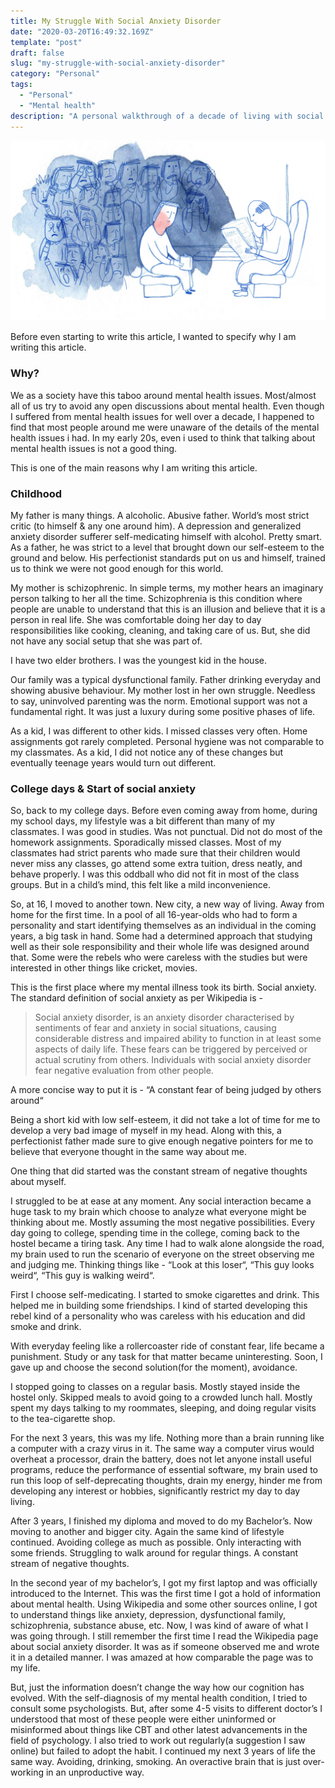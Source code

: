 ```yaml
---
title: My Struggle With Social Anxiety Disorder
date: "2020-03-20T16:49:32.169Z"
template: "post"
draft: false
slug: "my-struggle-with-social-anxiety-disorder"
category: "Personal"
tags:
  - "Personal"
  - "Mental health"
description: "A personal walkthrough of a decade of living with social anxiety and finally coming over it."
---
```


![](./media-links/sad-2.jpg)

Before even starting to write this article, I wanted to specify why I am writing this article.

### Why?

We as a society have this taboo around mental health issues. Most/almost all of us try to avoid any open discussions about mental health. Even though I suffered from mental health issues for well over a decade, I happened to find that most people around me were unaware of the details of the mental health issues i had. In my early 20s, even i used to think that talking about mental health issues is not a good thing.

This is one of the main reasons why I am writing this article.

### Childhood

My father is many things. A alcoholic. Abusive father. World’s most strict critic (to himself & any one around him). A depression and generalized anxiety disorder sufferer self-medicating himself with alcohol. Pretty smart. As a father, he was strict to a level that brought down our self-esteem to the ground and below. His perfectionist standards put on us and himself, trained us to think we were not good enough for this world.

My mother is schizophrenic. In simple terms, my mother hears an imaginary person talking to her all the time. Schizophrenia is this condition where people are unable to understand that this is an illusion and believe that it is a person in real life. She was comfortable doing her day to day responsibilities like cooking, cleaning, and taking care of us. But, she did not have any social setup that she was part of.

I have two elder brothers. I was the youngest kid in the house.

Our family was a typical dysfunctional family. Father drinking everyday and showing abusive behaviour. My mother lost in her own struggle. Needless to say, uninvolved parenting was the norm. Emotional support was not a fundamental right. It was just a luxury during some positive phases of life.

As a kid, I was different to other kids. I missed classes very often. Home assignments got rarely completed. Personal hygiene was not comparable to my classmates. As a kid, I did not notice any of these changes but eventually teenage years would turn out different.

### College days & Start of social anxiety

So, back to my college days. Before even coming away from home, during my school days, my lifestyle was a bit different than many of my classmates. I was good in studies. Was not punctual. Did not do most of the homework assignments. Sporadically missed classes. Most of my classmates had strict parents who made sure that their children would never miss any classes, go attend some extra tuition, dress neatly, and behave properly. I was this oddball who did not fit in most of the class groups. But in a child’s mind, this felt like a mild inconvenience.

So, at 16, I moved to another town. New city, a new way of living. Away from home for the first time. In a pool of all 16-year-olds who had to form a personality and start identifying themselves as an individual in the coming years, a big task in hand. Some had a determined approach that studying well as their sole responsibility and their whole life was designed around that. Some were the rebels who were careless with the studies but were interested in other things like cricket, movies.

This is the first place where my mental illness took its birth. Social anxiety. The standard definition of social anxiety as per Wikipedia is -

> Social anxiety disorder, is an anxiety disorder characterised by sentiments of fear and anxiety in social situations, causing considerable distress and impaired ability to function in at least some aspects of daily life. These fears can be triggered by perceived or actual scrutiny from others. Individuals with social anxiety disorder fear negative evaluation from other people.

A more concise way to put it is - “A constant fear of being judged by others around“

Being a short kid with low self-esteem, it did not take a lot of time for me to develop a very bad image of myself in my head. Along with this, a perfectionist father made sure to give enough negative pointers for me to believe that everyone thought in the same way about me.

One thing that did started was the constant stream of negative thoughts about myself.

I struggled to be at ease at any moment. Any social interaction became a huge task to my brain which choose to analyze what everyone might be thinking about me. Mostly assuming the most negative possibilities. Every day going to college, spending time in the college, coming back to the hostel became a tiring task. Any time I had to walk alone alongside the road, my brain used to run the scenario of everyone on the street observing me and judging me. Thinking things like - “Look at this loser“, “This guy looks weird“, “This guy is walking weird“.

First I choose self-medicating. I started to smoke cigarettes and drink. This helped me in building some friendships. I kind of started developing this rebel kind of a personality who was careless with his education and did smoke and drink.

With everyday feeling like a rollercoaster ride of constant fear, life became a punishment. Study or any task for that matter became uninteresting. Soon, I gave up and choose the second solution(for the moment), avoidance.

I stopped going to classes on a regular basis. Mostly stayed inside the hostel only. Skipped meals to avoid going to a crowded lunch hall. Mostly spent my days talking to my roommates, sleeping, and doing regular visits to the tea-cigarette shop.

For the next 3 years, this was my life. Nothing more than a brain running like a computer with a crazy virus in it. The same way a computer virus would overheat a processor, drain the battery, does not let anyone install useful programs, reduce the performance of essential software, my brain used to run this loop of self-deprecating thoughts, drain my energy, hinder me from developing any interest or hobbies, significantly restrict my day to day living.

After 3 years, I finished my diploma and moved to do my Bachelor’s. Now moving to another and bigger city. Again the same kind of lifestyle continued. Avoiding college as much as possible. Only interacting with some friends. Struggling to walk around for regular things. A constant stream of negative thoughts.

In the second year of my bachelor’s, I got my first laptop and was officially introduced to the Internet. This was the first time I got a hold of information about mental health. Using Wikipedia and some other sources online, I got to understand things like anxiety, depression, dysfunctional family, schizophrenia, substance abuse, etc. Now, I was kind of aware of what I was going through. I still remember the first time I read the Wikipedia page about social anxiety disorder. It was as if someone observed me and wrote it in a detailed manner. I was amazed at how comparable the page was to my life.

But, just the information doesn’t change the way how our cognition has evolved. With the self-diagnosis of my mental health condition, I tried to consult some psychologists. But, after some 4-5 visits to different doctor’s I understood that most of these people were either uninformed or misinformed about things like CBT and other latest advancements in the field of psychology. I also tried to work out regularly(a suggestion I saw online) but failed to adopt the habit.
I continued my next 3 years of life the same way. Avoiding, drinking, smoking. An overactive brain that is just over-working in an unproductive way.  
